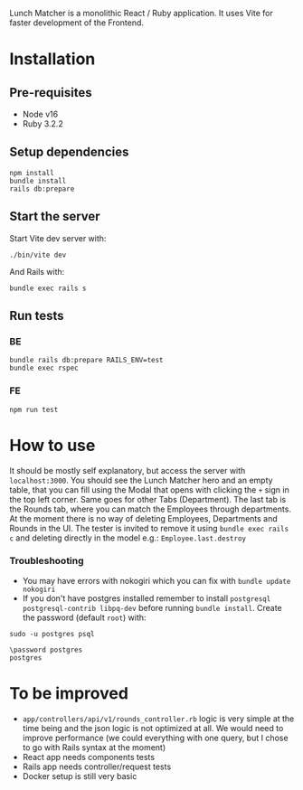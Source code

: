 Lunch Matcher is a monolithic React / Ruby application. It uses Vite for faster development of the Frontend.

# Installation

## Pre-requisites
* Node v16
* Ruby 3.2.2

## Setup dependencies

```
npm install
bundle install
rails db:prepare
```

## Start the server

Start Vite dev server with:
```
./bin/vite dev
```
And Rails with:
```
bundle exec rails s
```

## Run tests
### BE
```
bundle rails db:prepare RAILS_ENV=test
bundle exec rspec
```

### FE
```
npm run test
```

# How to use

It should be mostly self explanatory, but access the server with `localhost:3000`. You should see the Lunch Matcher hero and an empty table, that you can fill using the Modal that opens with clicking the `+` sign in the top left corner. Same goes for other Tabs (Department). The last tab is the Rounds tab, where you can match the Employees through departments. At the moment there is no way of deleting Employees, Departments and Rounds in the UI. The tester is invited to remove it using `bundle exec rails c` and deleting directly in the model e.g.: `Employee.last.destroy`

### Troubleshooting

- You may have errors with nokogiri which you can fix with `bundle update nokogiri`
- If you don't have postgres installed remember to install `postgresql postgresql-contrib libpq-dev` before running `bundle install`. Create the password (default `root`) with:
```
sudo -u postgres psql

\password postgres
postgres
```

# To be improved
- `app/controllers/api/v1/rounds_controller.rb` logic is very simple at the time being and the json logic is not optimized at all. We would need to improve performance (we could everything with one query, but I chose to go with Rails syntax at the moment)
- React app needs components tests
- Rails app needs controller/request tests
- Docker setup is still very basic
